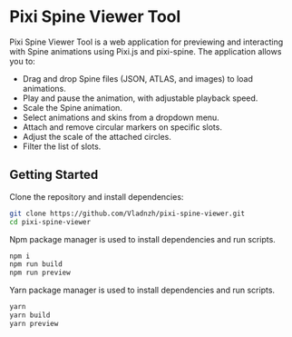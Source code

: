 # Pixi Spine Viewer Tool

Pixi Spine Viewer Tool is a web application for previewing and interacting with Spine animations using Pixi.js and pixi-spine. The application allows you to:

- Drag and drop Spine files (JSON, ATLAS, and images) to load animations.
- Play and pause the animation, with adjustable playback speed.
- Scale the Spine animation.
- Select animations and skins from a dropdown menu.
- Attach and remove circular markers on specific slots.
- Adjust the scale of the attached circles.
- Filter the list of slots.

## Getting Started
Clone the repository and install dependencies:

```sh
git clone https://github.com/Vladnzh/pixi-spine-viewer.git
cd pixi-spine-viewer
```

Npm package manager is used to install dependencies and run scripts.
```sh
npm i
npm run build
npm run preview
```

Yarn package manager is used to install dependencies and run scripts.
```sh
yarn
yarn build
yarn preview
```
